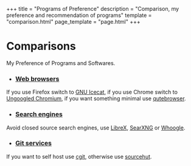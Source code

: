 +++
title = "Programs of Preference"
description = "Comparison, my preference and recommendation of programs"
template = "comparison.html"
page_template = "page.html"
+++

# Comparisons

My Preference of Programs and Softwares.

- ### [Web browsers](/programs/browser "Web Browsers Comparison")

If you use Firefox switch to [GNU Icecat](https://www.gnu.org/software/gnuzilla/), if you use Chrome switch to [Ungoogled Chromium](https://github.com/Eloston/ungoogled-chromium), if you want something minimal use [qutebrowser](https://www.qutebrowser.org/).

- ### [Search engines](/programs/search-engine "Search Engines Comparison")

Avoid closed source search engines, use [LibreX](https://github.com/hnhx/librex), [SearXNG](https://searx.space/) or [Whoogle](https://github.com/benbusby/whoogle-search).

- ### [Git services](/programs/git "Git Services Comparison")

If you want to self host use [cgit](https://git.zx2c4.com/cgit), otherwise use [sourcehut](https://sr.ht).